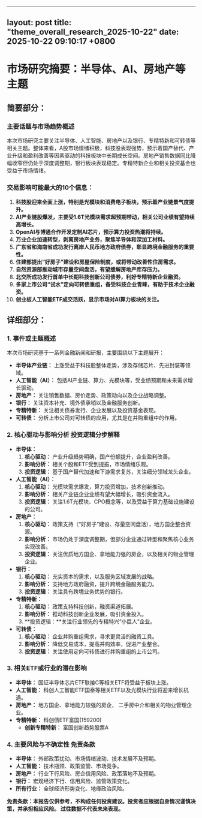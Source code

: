 
--- 
layout: post
title: "theme_overall_research_2025-10-22"
date: 2025-10-22 09:10:17 +0800
--- 

# 市场研究摘要：半导体、AI、房地产等主题

## 简要部分：

### 主要话题与市场趋势概述
本次市场研究主要关注半导体、人工智能、房地产以及银行、专精特新和可转债等相关主题。整体来看，A股市场情绪积极，科技股表现强势，预示着国产替代、产业升级和盈利改善等因素驱动的科技板块中长期成长空间。房地产销售数据同比降幅收窄但仍处于深度调整期，银行板块表现稳定。专精特新企业和相关投资基金也受益于市场情绪。

### 交易影响可能最大的10个信息：

1.  **科技股迎来全面上涨，特别是光模块和消费电子板块，预示着产业链景气度提升。**
2.  **AI产业链股爆发，主要受1.6T光模块需求超预期带动，相关公司业绩有望持续高增长。**
3.  **OpenAI与博通合作开发定制AI芯片，预示算力投资热潮将持续。**
4.  **万业企业加速转型，剥离房地产业务，聚焦半导体和深加工材料。**
5.  **广东省和海南省成功发行离岸人民币地方政府债券，彰显跨境金融服务的重要性。**
6.  **住建部提出“好房子”建设和房屋保险制度，或将带动改善性住房需求。**
7.  **自然资源部推动城市存量空间盘活，有望缓解房地产库存压力。**
8.  **北交所成功发行首单中长期科技创新公司债券，利好专精特新企业融资。**
9.  **多家上市公司“试水”定向可转债重组，备受科技企业青睐，有助于技术企业融资。**
10. **创业板人工智能ETF成交活跃，显示市场对AI算力板块的关注。**

## 详细部分：

### 1. 事件或主题概述
本次市场研究基于一系列金融新闻和研报，主要围绕以下主题展开：

*   **半导体产业链：** 上涨受益于科技股整体走势，涉及存储芯片、先进封装等领域。
*   **人工智能（AI）：** 包括AI产业链、算力、光模块等，受业绩预期和未来需求增长驱动。
*   **房地产：** 关注销售数据、房价走势、政策动向以及企业战略调整。
*   **银行：** 关注资本补充、境外债承销以及金融服务创新。
*   **专精特新：** 关注相关债券发行、企业发展以及投资基金表现。
*   **可转债：** 分析上市公司对可转债的应用，尤其是在并购重组中的作用。

### 2. 核心驱动与影响分析 投资逻辑分步解释
*   **半导体：**
    1.  **核心驱动：** 产业升级趋势明确，国产份额提升，企业盈利改善。
    2.  **影响分析：** 相关个股和ETF受到提振，市场情绪乐观。
    3.  **投资逻辑：** 基于国产替代加速和下游需求复苏，关注细分领域龙头企业。
*   **人工智能（AI）：**
    1.  **核心驱动：** 光模块需求爆发，算力投资增加，技术创新推动。
    2.  **影响分析：** 相关产业链企业业绩有望大幅增长，吸引资金流入。
    3.  **投资逻辑：** 关注1.6T光模块、CPO概念等，以及受益于算力基础设施建设的公司。
*   **房地产：**
    1.  **核心驱动：** 政策支持（“好房子”建设、存量空间盘活），地方国企整合资源。
    2.  **影响分析：** 市场仍处于深度调整期，但部分企业通过转型和聚焦核心业务实现改善。
    3.  **投资逻辑：** 关注优质地方国企、拿地能力强的房企，以及相关的物业管理企业。
*   **银行：**
    1.  **核心驱动：** 充实资本的需求，以及服务区域发展的战略。
    2.  **影响分析：** 支持地方政府融资，提升跨境金融服务能力。
    3.  **投资逻辑：** 关注具有跨境业务优势的银行。
*   **专精特新：**
    1.  **核心驱动：** 政策支持科技创新，融资渠道拓展。
    2.  **影响分析：** 推动科技创新企业发展，吸引资金投入。
    3.  **投资逻辑：**关注行业领先的专精特兴“小巨人”企业。
*   **可转债：**
    1.  **核心驱动：** 企业并购重组需求，寻求更灵活的融资工具。
    2.  **影响分析：** 降低交易成本，提高并购效率，促进产业整合。
    3.  **投资逻辑：** 关注使用定向可转债进行并购重组的上市公司。

### 3. 相关ETF或行业的潜在影响
*   **半导体：** 国证半导体芯片ETF联接C等相关ETF将受益于板块上涨。
*   **人工智能：** 科创人工智能ETF国泰等相关ETF以及光模块行业将迎来增长机遇。
*   **房地产：** 地方国企、拿地能力较强的房企， 二手房中介和相关的物业管理企业。
*  **专精特新：** 科创债ETF富国(159200)
   *   **创新专精特新：** 富国创新趋势股票A

### 4. 主要风险与不确定性 免责条款
*   **半导体：** 外部政策扰动、市场情绪波动、技术发展不及预期。
*   **人工智能：** 技术瓶颈、政策监管、市场竞争。
*   **房地产：** 行业下行风险、房企信用风险、政策落地不及预期。
*   **银行：** 宏观经济下行、信用风险、监管政策变化。
*   **所有行业：** 全球经济形势变化、地缘政治风险。

**免责条款：本报告仅供参考，不构成任何投资建议。投资者应根据自身情况谨慎决策，并承担相应风险。 过往数据不代表未来表现。**